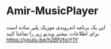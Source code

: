 # Amir-MusicPlayer

این یک برنامه اندرویدی موزیک پلیر ساده است
<br>
برای اطلاعات بیشتر ویدیو زیر را تماشا کنید
<br>
https://youtu.be/h2BfVfoiY1Y

